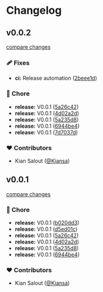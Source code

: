# Changelog


## v0.0.2

[compare changes](https://github.com/jsondeepl/cli/compare/v0.0.1...v0.0.2)

### 🩹 Fixes

- **ci:** Release automation ([2beee1d](https://github.com/jsondeepl/cli/commit/2beee1d))

### 🏡 Chore

- **release:** V0.0.1 ([5a26c42](https://github.com/jsondeepl/cli/commit/5a26c42))
- **release:** V0.0.1 ([4d02a2d](https://github.com/jsondeepl/cli/commit/4d02a2d))
- **release:** V0.0.1 ([5a235d8](https://github.com/jsondeepl/cli/commit/5a235d8))
- **release:** V0.0.1 ([6944be4](https://github.com/jsondeepl/cli/commit/6944be4))
- **release:** V0.0.1 ([7d7037d](https://github.com/jsondeepl/cli/commit/7d7037d))

### ❤️ Contributors

- Kian Salout ([@Kiansa](https://github.com/Kiansa))

## v0.0.1

[compare changes](https://github.com/jsondeepl/cli/compare/v0.0.1...v0.0.1)

### 🏡 Chore

- **release:** V0.0.1 ([b020dd3](https://github.com/jsondeepl/cli/commit/b020dd3))
- **release:** V0.0.1 ([d5ed01c](https://github.com/jsondeepl/cli/commit/d5ed01c))
- **release:** V0.0.1 ([5a26c42](https://github.com/jsondeepl/cli/commit/5a26c42))
- **release:** V0.0.1 ([4d02a2d](https://github.com/jsondeepl/cli/commit/4d02a2d))
- **release:** V0.0.1 ([5a235d8](https://github.com/jsondeepl/cli/commit/5a235d8))
- **release:** V0.0.1 ([6944be4](https://github.com/jsondeepl/cli/commit/6944be4))

### ❤️ Contributors

- Kian Salout ([@Kiansa](https://github.com/Kiansa))

